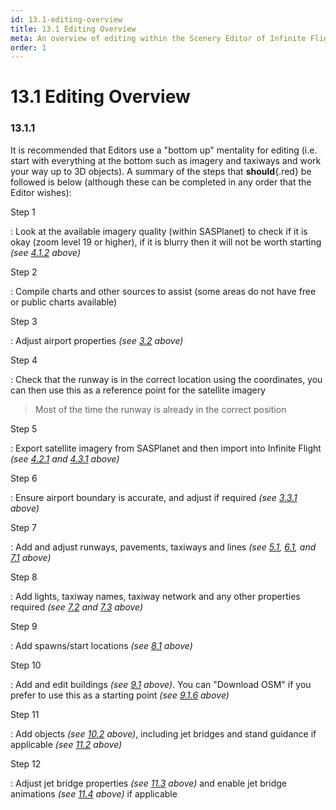 ```yaml
---
id: 13.1-editing-overview
title: 13.1 Editing Overview
meta: An overview of editing within the Scenery Editor of Infinite Flight.
order: 1
---
```




# 13.1 Editing Overview

### 13.1.1

It is recommended that Editors use a "bottom up" mentality for editing (i.e. start with everything at the bottom such as imagery and taxiways and work your way up to 3D objects). A summary of the steps that **should**{.red} be followed is below (although these can be completed in any order that the Editor wishes):



Step 1

: Look at the available imagery quality (within SASPlanet) to check if it is okay (zoom level 19 or higher), if it is blurry then it will not be worth starting *(see [4.1.2](/guide/scenery-editor-manual/4.-satellite-imagery/4.1-satellite#4.1.2) above)*



Step 2

: Compile charts and other sources to assist (some areas do not have free or public charts available)



Step 3

: Adjust airport properties *(see [3.2](/guide/scenery-editor-manual/3.-getting-started/3.2-airport-properties) above)*



Step 4

: Check that the runway is in the correct location using the coordinates, you can then use this as a reference point for the satellite imagery



> Most of the time the runway is already in the correct position



Step 5

: Export satellite imagery from SASPlanet and then import into Infinite Flight *(see [4.2.1](/guide/scenery-editor-manual/4.-satellite-imagery/4.2-exporting-imagery#4.2.1) and [4.3.1](/guide/scenery-editor-manual/4.-satellite-imagery/4.3-importing-imagery#4.3.1) above)*



Step 6

: Ensure airport boundary is accurate, and adjust if required *(see [3.3.1](/guide/scenery-editor-manual/3.-getting-started/3.3-airport-boundary#3.3.1) above)*



Step 7

: Add and adjust runways, pavements, taxiways and lines *(see [5.1](/guide/scenery-editor-manual/5.-runways/5.1-editing-runways), [6.1](/guide/scenery-editor-manual/6.-pavements/6.1-editing-pavements), and [7.1](/guide/scenery-editor-manual/7.-taxiways/7.1-editing-taxiways) above)*



Step 8

: Add lights, taxiway names, taxiway network and any other properties required *(see [7.2](/guide/scenery-editor-manual/7.-taxiways/7.2-properties) and [7.3](/guide/scenery-editor-manual/7.-taxiways/7.3-taxiway-network) above)*



Step 9

: Add spawns/start locations *(see [8.1](/guide/scenery-editor-manual/8.-start-locations/8.1-editing-start-locations) above)*



Step 10

: Add and edit buildings *(see [9.1](/guide/scenery-editor-manual/9.-buildings-and-facades/9.1-editing-buildings) above)*. You can "Download OSM" if you prefer to use this as a starting point *(see [9.1.6](/guide/scenery-editor-manual/9.-buildings-and-facades/9.1-editing-buildings#9.1.6) above)*



Step 11

: Add objects *(see [10.2](/guide/scenery-editor-manual/10.-objects/10.2-selection-and-placement) above)*, including jet bridges and stand guidance if applicable *(see [11.2](/guide/scenery-editor-manual/11.-airport-gates/11.2-stand-guidance) above)*



Step 12

: Adjust jet bridge properties *(see [11.3](/guide/scenery-editor-manual/11.-airport-gates/11.3-jet-bridge-properties) above)* and enable jet bridge animations *(see [11.4](/guide/scenery-editor-manual/11.-airport-gates/11.4-jet-bridge-animations) above)* if applicable
